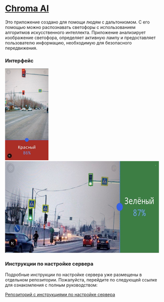 # [Chroma AI](https://chroma-ai-weld.vercel.app/)

Это приложение создано для помощи людям с дальтонизмом. С его помощью можно распознавать светофоры с использованием алгоритмов искусственного интеллекта. Приложение анализирует изображение светофора, определяет активную лампу и предоставляет пользователю информацию, необходимую для безопасного передвижения.


### Интерфейс
<p>
  <img src="screenshots/portrait.jpg" height="300" style="margin-right:10px;" alt="">
  <img src="screenshots/landscape.jpg" height="300" alt="">
</p>

### Инструкции по настройке сервера

Подробные инструкции по настройке сервера уже размещены в отдельном репозитории. Пожалуйста, перейдите по следующей ссылке для ознакомления с полным руководством:

[Репозиторий с инструкциями по настройке сервера](https://github.com/IDobrinya/Chroma-Worker)

